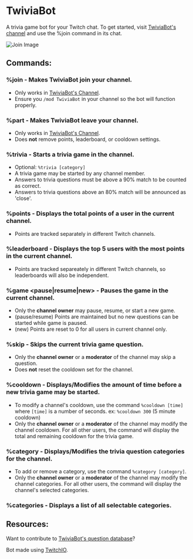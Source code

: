 # TwiviaBot

A trivia game bot for your Twitch chat. To get started, visit [TwiviaBot's channel](https://www.twitch.tv/twiviabot) and use the %join command in its chat. 

![Join Image](/images/join.png)

## Commands:

### %join - Makes TwiviaBot join your channel.
 - Only works in [TwiviaBot's Channel](https://www.twitch.tv/twiviabot).
 - Ensure you `/mod TwiviaBot` in your channel so the bot will function properly.

### %part - Makes TwiviaBot leave your channel.
 - Only works in [TwiviaBot's Channel](https://www.twitch.tv/twiviabot).
 - Does **not** remove points, leaderboard, or cooldown settings.

### %trivia - Starts a trivia game in the channel.
- Optional: `%trivia [category]`
- A trivia game may be started by any channel member.
- Answers to trivia questions must be above a 90% match to be counted as correct.
- Answers to trivia questions above an 80% match will be announced as 'close'.

### %points - Displays the total points of a user in the current channel.
- Points are tracked separately in different Twitch channels.

### %leaderboard - Displays the top 5 users with the most points in the current channel.
- Points are tracked separeately in different Twitch channels, so leaderboards will also be independent.

### %game <pause|resume|new> - Pauses the game in the current channel.
- Only the **channel owner** may pause, resume, or start a new game.
- (pause/resume) Points are maintained but no new questions can be started while game is paused.
- (new) Points are reset to 0 for all users in current channel only.

### %skip - Skips the current trivia game question.
- Only the **channel owner** or a **moderator** of the channel may skip a question.
- Does **not** reset the cooldown set for the channel. 

### %cooldown - Displays/Modifies the amount of time before a new trivia game may be started.
- To modify a channel's cooldown, use the command `%cooldown [time]` where `[time]` is a number of seconds. ex: `%cooldown 300` (5 minute cooldown)
- Only the **channel owner** or a **moderator** of the channel may modify the channel cooldown. For all other users, the command will display the total and remaining cooldown for the trivia game. 

### %category - Displays/Modifies the trivia question categories for the channel.
- To add or remove a category, use the command `%category [category]`.
- Only the **channel owner** or a **moderator** of the channel may modify the channel categories. For all other users, the command will display the channel's selected categories. 

### %categories - Displays a list of all selectable categories.

## Resources:

Want to contribute to [TwiviaBot's question database](https://docs.google.com/spreadsheets/d/157Gb7JkwZvq26bz_wJVCn4x3H-iqNZ59/edit?usp=sharing&ouid=111078275511657347073&rtpof=true&sd=true)?

Bot made using [TwitchIO](https://twitchio.dev/en/latest/index.html).
